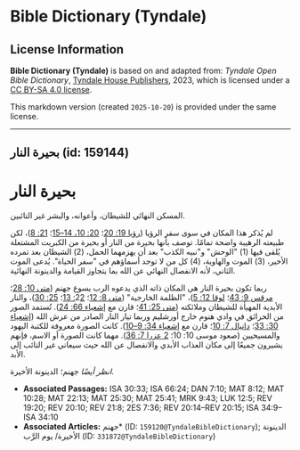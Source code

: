 # Bible Dictionary (Tyndale)

## License Information

**Bible Dictionary (Tyndale)** is based on and adapted from: _Tyndale Open Bible Dictionary_, [Tyndale House Publishers](https://tyndaleopenresources.com/), 2023, which is licensed under a [CC BY-SA 4.0 license](https://creativecommons.org/licenses/by-sa/4.0/legalcode.en).

This markdown version (created `2025-10-20`) is provided under the same license.



--------------------------------

## بحيرة النار (id: 159144)

بحيرة النار
===========

المسكن النهائي للشيطان، وأعوانه، والبشر غير التائبين.

لم يُذكر هذا المكان في سوى سفر الرؤيا ([رؤيا 19: 20](https://ref.ly/Rev19:20)؛ [20: 10، 14–15](https://ref.ly/Rev20:10)؛ [21: 8](https://ref.ly/Rev21:8))، لكن طبيعته الرهيبة واضحة تمامًا. توصف بأنها بحيرة من النار أو بحيرة من الكبريت المشتعلة يُلقى فيها (1\) "الوحش" و"نبيه الكذب" بعد أن يهزمهما الحمل، (2\) الشيطان بعد تمرده الأخير، (3\) الموت والهاوية، (4\) كل من لا توجد أسماؤهم في "سفر الحياة". يُدعى الموت الثاني، لأنه الانفصال النهائي عن الله بما يتجاوز القيامة والدينونة النهائية.

ربما تكون بحيرة النار هي المكان ذاته الذي يدعوه الرب يسوع جهنم ([متى 10: 28](https://ref.ly/Matt10:28)؛ [مرقس 9: 43](https://ref.ly/Mark9:43)؛ [لوقا 12: 5](https://ref.ly/Luke12:5))، "الظلمة الخارجية" ([متى 8: 12](https://ref.ly/Matt8:12)؛ 2[2: 13](https://ref.ly/Matt22:13)؛ [25: 30](https://ref.ly/Matt25:30))، والنار الأبدية المهيأة للشيطان وملائكته ([متى 25: 41](https://ref.ly/Matt25:41)؛ قارن مع [إشعياء 66: 24](https://ref.ly/Isa66:24)). تُستمد الصور من الحرائق في وادي هنوم خارج أورشليم وربما تيار النار الصادر من عرش الله ([إشعياء 30: 33](https://ref.ly/Isa30:33)؛ [دانيال 7: 10](https://ref.ly/Dan7:10)؛ قارن مع [إشعياء 34: 9–10](https://ref.ly/Isa34:9-Isa34:10)). كانت الصورة معروفة للكتبة اليهود والمسيحيين (صعود موسى 10: 10؛ [2 عزرا 7: 36](https://ref.ly/2Esd7:36)). مهما كانت الصورة أو الاسم، فإنهم يشيرون جميعًا إلى مكان العذاب الأبدي والانفصال عن الله حيث سيعاني غير التائب إلى الأبد.

*انظر أيضًا* جهنم؛ الدينونة الأخيرة.

* **Associated Passages:** ISA 30:33; ISA 66:24; DAN 7:10; MAT 8:12; MAT 10:28; MAT 22:13; MAT 25:30; MAT 25:41; MRK 9:43; LUK 12:5; REV 19:20; REV 20:10; REV 21:8; 2ES 7:36; REV 20:14–REV 20:15; ISA 34:9–ISA 34:10
* **Associated Articles:** جهنم* (ID: `159120@TyndaleBibleDictionary`); الدينونة الأخيرة/ يوم الرَّب (ID: `331872@TyndaleBibleDictionary`)

